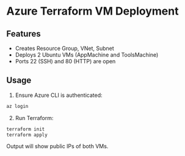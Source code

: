 
# Azure Terraform VM Deployment

## Features

- Creates Resource Group, VNet, Subnet
- Deploys 2 Ubuntu VMs (AppMachine and ToolsMachine)
- Ports 22 (SSH) and 80 (HTTP) are open

## Usage

1. Ensure Azure CLI is authenticated:
```bash
az login
```

2. Run Terraform:
```bash
terraform init
terraform apply
```

Output will show public IPs of both VMs.
